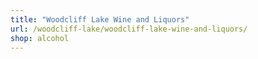 ```yaml
---
title: "Woodcliff Lake Wine and Liquors"
url: /woodcliff-lake/woodcliff-lake-wine-and-liquors/
shop: alcohol
---
```

